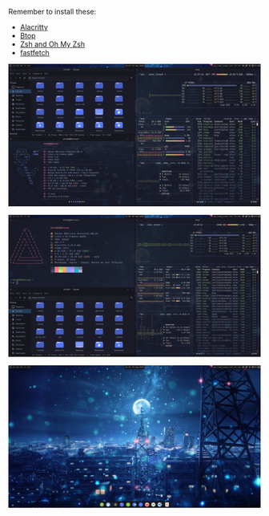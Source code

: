 Remember to install these:
- [Alacritty](https://github.com/alacritty/alacritty/blob/master/INSTALL.md)
- [Btop](https://github.com/aristocratos/btop)
- [Zsh and Oh My Zsh](https://github.com/ohmyzsh/ohmyzsh?tab=readme-ov-file#prerequisites)
- [fastfetch](https://github.com/fastfetch-cli/fastfetch)

<p align="center">
        <img src="/screenshots/Screenshot1.png" />
</p>
<p align="center">
        <img src="/screenshots/Screenshot2.png" />
</p>
<p align="center">
        <img src="/screenshots/Screenshot3.png" />
</p>
